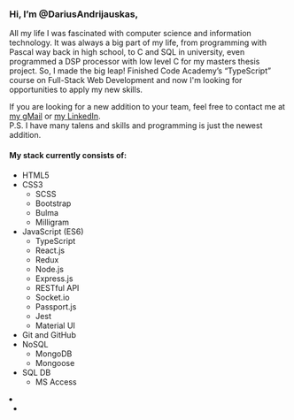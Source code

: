 <h3>Hi, I’m @DariusAndrijauskas,</h3>

<p>All my life I was fascinated with computer science and information technology. It was always a big part of my life, from programming with Pascal way back in high school, to C and SQL in university, even programmed a DSP processor with low level C for my masters thesis project. So, I made the big leap! Finished Code Academy’s “TypeScript” course on Full-Stack Web Development and now I'm looking for opportunities to apply my new skills.</p>

<p>If you are looking for a new addition to your team, feel free to contact me at <a href="mailto:darius.andrijauskas@gmail.com">my gMail</a> or <a href="https://www.linkedin.com/in/darius-andrijauskas/">my LinkedIn</a>.<br>
P.S. I have many talens and skills and programming is just the newest addition.</p>

<h4>My stack currently consists of:</h4>
<ul>
  <li>HTML5</li>
  <li>CSS3
    <ul>
      <li>SCSS</li>
      <li>Bootstrap</li>
      <li>Bulma</li>
      <li>Milligram</li>
    </ul>
  </li>
  <li>JavaScript (ES6)
    <ul>
      <li>TypeScript</li>
      <li>React.js</li>
      <li>Redux</li>  
      <li>Node.js</li>
      <li>Express.js</li>
      <li>RESTful API</li>
      <li>Socket.io</li>
      <li>Passport.js</li>
      <li>Jest</li>
      <li>Material UI</li>
    </ul>
  </li>
  <li>Git and GitHub</li>
  <li>NoSQL
    <ul>
      <li>MongoDB</li>
      <li>Mongoose</li>
    </ul>
  </li>
  <li> SQL DB
    <ul>
      <li>MS Access</li>
    </ul>
  </li>
  
</ul>
  <li>
    <ul>
      <li></li>
    </ul>
  </li>
